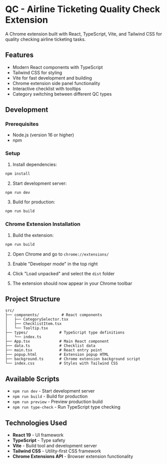 # QC - Airline Ticketing Quality Check Extension

A Chrome extension built with React, TypeScript, Vite, and Tailwind CSS for quality checking airline ticketing tasks.

## Features

- Modern React components with TypeScript
- Tailwind CSS for styling
- Vite for fast development and building
- Chrome extension side panel functionality
- Interactive checklist with tooltips
- Category switching between different QC types

## Development

### Prerequisites

- Node.js (version 16 or higher)
- npm

### Setup

1. Install dependencies:
```bash
npm install
```

2. Start development server:
```bash
npm run dev
```

3. Build for production:
```bash
npm run build
```

### Chrome Extension Installation

1. Build the extension:
```bash
npm run build
```

2. Open Chrome and go to `chrome://extensions/`

3. Enable "Developer mode" in the top right

4. Click "Load unpacked" and select the `dist` folder

5. The extension should now appear in your Chrome toolbar

## Project Structure

```
src/
├── components/          # React components
│   ├── CategorySelector.tsx
│   ├── ChecklistItem.tsx
│   └── Tooltip.tsx
├── types/              # TypeScript type definitions
│   └── index.ts
├── App.tsx             # Main React component
├── data.ts             # Checklist data
├── main.tsx            # React entry point
├── popup.html          # Extension popup HTML
├── background.ts       # Chrome extension background script
└── index.css           # Styles with Tailwind CSS
```

## Available Scripts

- `npm run dev` - Start development server
- `npm run build` - Build for production
- `npm run preview` - Preview production build
- `npm run type-check` - Run TypeScript type checking

## Technologies Used

- **React 19** - UI framework
- **TypeScript** - Type safety
- **Vite** - Build tool and development server
- **Tailwind CSS** - Utility-first CSS framework
- **Chrome Extensions API** - Browser extension functionality
